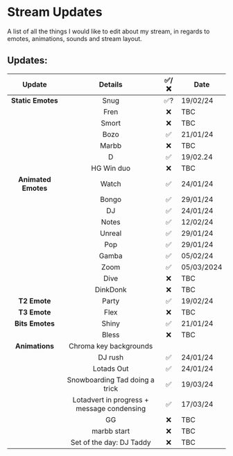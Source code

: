 # Stream Updates
A list of all the things I would like to edit about my stream, in regards to emotes, animations, sounds and stream layout.
<br>
## Updates:
| **Update** | **Details** | **✅/❌** | **Date** |
|:-:|:-:|:-:|-|
| **Static Emotes** | Snug | ✅? | 19/02/24 |
| | Fren | ❌ | TBC |
| | Smort | ❌ | TBC |
| | Bozo | ✅ | 21/01/24 |
| | Marbb | ❌ | TBC |
| | D | ✅ | 19/02.24 |
| | HG Win duo | ❌ | TBC |
| **Animated Emotes** | Watch | ✅ | 24/01/24 |
| | Bongo | ✅ | 29/01/24 |
| | DJ | ✅ | 24/01/24 |
| | Notes | ✅ | 12/02/24 |
| | Unreal | ✅ | 29/01/24 |
| | Pop | ✅ | 29/01/24 |
| | Gamba | ✅ | 05/02/24 |
| | Zoom | ✅ | 05/03/2024 |
| | Dive | ❌ | TBC |
| | DinkDonk | ❌ | TBC |
| **T2 Emote** | Party | ✅ | 19/02/24 |
| **T3 Emote** | Flex | ❌ | TBC |
| **Bits Emotes** | Shiny | ✅ | 21/01/24 |
| | Bless | ❌ | TBC |
| **Animations** | Chroma key backgrounds | | |
| | DJ rush | ✅ | 24/01/24 |
| | Lotads Out | ✅ | 24/01/24 |
| | Snowboarding Tad doing a trick | ✅ | 19/03/24 |
| | Lotadvert in progress + message condensing | ✅ | 17/03/24 | 
| | GG | ❌ | TBC |
| | marbb start | ❌ | TBC |
| | Set of the day: DJ Taddy | ❌ | TBC |
